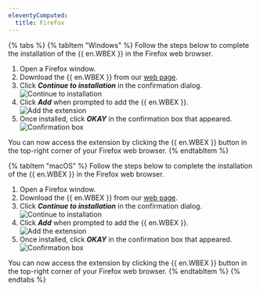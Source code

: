 ```yaml
---
eleventyComputed:
  title: Firefox
---
```

{% tabs %}
{% tabItem "Windows" %}
Follow the steps below to complete the installation of the {{ en.WBEX }} in the Firefox web browser.  

1. Open a Firefox window. 
1. Download the {{ en.WBEX }} from our [web page](https://devolutions.net/workspace). 
1. Click ***Continue to installation*** in the confirmation dialog.  
![Continue to installation](https://webdevolutions.azureedge.net/docs/en/dwl/Dwl4004.png)
1. Click ***Add*** when prompted to add the {{ en.WBEX }}.  
![Add the extension](https://webdevolutions.azureedge.net/docs/en/dwl/Dwl4005.png)
1. Once installed, click ***OKAY*** in the confirmation box that appeared.  
![Confirmation box](https://webdevolutions.azureedge.net/docs/en/dwl/Dwl2004.png)  

You can now access the extension by clicking the {{ en.WBEX }} button in the top-right corner of your Firefox web browser.
{% endtabItem %}

{% tabItem "macOS" %}
Follow the steps below to complete the installation of the {{ en.WBEX }} in the Firefox web browser.  

1. Open a Firefox window. 
1. Download the {{ en.WBEX }} from our [web page](https://devolutions.net/workspace). 
1. Click ***Continue to installation*** in the confirmation dialog.  
![Continue to installation](https://webdevolutions.azureedge.net/docs/en/dwl/Dwl4004.png)
1. Click ***Add*** when prompted to add the {{ en.WBEX }}.  
![Add the extension](https://webdevolutions.azureedge.net/docs/en/dwl/Dwl4005.png)
1. Once installed, click ***OKAY*** in the confirmation box that appeared.  
![Confirmation box](https://webdevolutions.azureedge.net/docs/en/dwl/Dwl2004.png)  

You can now access the extension by clicking the {{ en.WBEX }} button in the top-right corner of your Firefox web browser.
{% endtabItem %}
{% endtabs %}